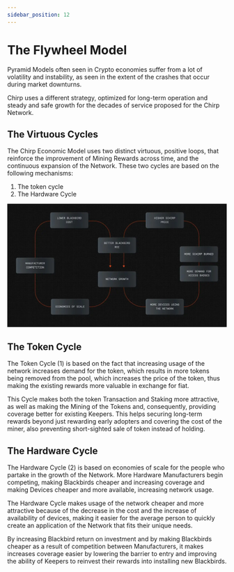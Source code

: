 ```yaml
---
sidebar_position: 12
---
```


# The Flywheel Model

Pyramid Models often seen in Crypto economies suffer from a lot of volatility and instability, as seen in the extent of the crashes that occur during market downturns. 

Chirp uses a different strategy, optimized for long-term operation and steady and safe growth for the decades of service proposed for the Chirp Network. 

## The Virtuous Cycles

The Chirp Economic Model uses two distinct virtuous, positive loops, that reinforce the improvement of Mining Rewards across time, and the continuous expansion of the Network. These two cycles are based on the following mechanisms:

1.	The token cycle 
2.	The Hardware Cycle

![The Flywheel Model](flywheel.png)

## The Token Cycle

The Token Cycle (1) is based on the fact that increasing usage of the network increases demand for the token, which results in more tokens being removed from the pool, which increases the price of the token, thus making the existing rewards more valuable in exchange for fiat.

This Cycle makes both the token Transaction and Staking more attractive, as well as making the Mining of the Tokens and, consequently, providing coverage better for existing Keepers. This helps securing long-term rewards beyond just rewarding early adopters and covering the cost of the miner, also preventing short-sighted sale of token instead of holding. 

## The Hardware Cycle

The Hardware Cycle (2) is based on economies of scale for the people who partake in the growth of the Network. More Hardware Manufacturers begin competing, making Blackbirds cheaper and increasing coverage and making Devices cheaper and more available, increasing network usage. 

The Hardware Cycle makes usage of the network cheaper and more attractive because of the decrease in the cost and the increase of availability of devices, making it easier for the average person to quickly create an application of the Network that fits their unique needs. 

By increasing Blackbird return on investment and by making Blackbirds cheaper as a result of competition between Manufacturers, it makes increases coverage easier by lowering the barrier to entry and improving the ability of Keepers to reinvest their rewards into installing new Blackbirds.
